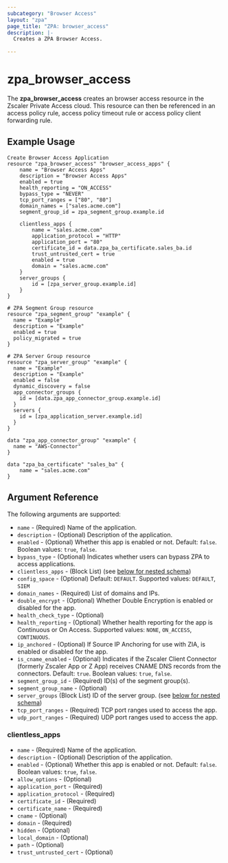 ```yaml
---
subcategory: "Browser Access"
layout: "zpa"
page_title: "ZPA: browser_access"
description: |-
  Creates a ZPA Browser Access.
  
---
```

# zpa_browser_access

The **zpa_browser_access** creates an browser access resource in the Zscaler Private Access cloud. This resource can then be referenced in an access policy rule, access policy timeout rule or access policy client forwarding rule.

## Example Usage

```hcl
Create Browser Access Application
resource "zpa_browser_access" "browser_access_apps" {
    name = "Browser Access Apps"
    description = "Browser Access Apps"
    enabled = true
    health_reporting = "ON_ACCESS"
    bypass_type = "NEVER"
    tcp_port_ranges = ["80", "80"]
    domain_names = ["sales.acme.com"]
    segment_group_id = zpa_segment_group.example.id

    clientless_apps {
        name = "sales.acme.com"
        application_protocol = "HTTP"
        application_port = "80"
        certificate_id = data.zpa_ba_certificate.sales_ba.id
        trust_untrusted_cert = true
        enabled = true
        domain = "sales.acme.com"
    }
    server_groups {
        id = [zpa_server_group.example.id]
    }
}
```

```hcl
# ZPA Segment Group resource
resource "zpa_segment_group" "example" {
  name = "Example"
  description = "Example"
  enabled = true
  policy_migrated = true
}
```

```hcl
# ZPA Server Group resource
resource "zpa_server_group" "example" {
  name = "Example"
  description = "Example"
  enabled = false
  dynamic_discovery = false
  app_connector_groups {
    id = [data.zpa_app_connector_group.example.id]
  }
  servers {
    id = [zpa_application_server.example.id]
  }
}
```

```hcl
data "zpa_app_connector_group" "example" {
  name = "AWS-Connector"
}

data "zpa_ba_certificate" "sales_ba" {
    name = "sales.acme.com"
}

```

## Argument Reference

The following arguments are supported:

* `name` - (Required) Name of the application.
* `description` - (Optional) Description of the application.
* `enabled` - (Optional) Whether this app is enabled or not. Default: `false`. Boolean values: `true`, `false`.
* `bypass_type` - (Optional) Indicates whether users can bypass ZPA to access applications.
* `clientless_apps` - (Block List) (see [below for nested schema](#nestedblock--clientless_apps))
* `config_space` - (Optional) Default: `DEFAULT`. Supported values: `DEFAULT`, `SIEM`
* `domain_names` - (Required) List of domains and IPs.
* `double_encrypt` - (Optional) Whether Double Encryption is enabled or disabled for the app.
* `health_check_type` - (Optional)
* `health_reporting` - (Optional) Whether health reporting for the app is Continuous or On Access. Supported values: `NONE`, `ON_ACCESS`, `CONTINUOUS`.
* `ip_anchored` - (Optional) If Source IP Anchoring for use with ZIA, is enabled or disabled for the app.
* `is_cname_enabled` - (Optional) Indicates if the Zscaler Client Connector (formerly Zscaler App or Z App) receives CNAME DNS records from the connectors. Default: `true`. Boolean values: `true`, `false`.
* `segment_group_id` - (Required) ID(s) of the segment group(s).
* `segment_group_name` - (Optional)
* `server_groups` (Block List) ID of the server group. (see [below for nested schema](#nestedblock--server_groups))
* `tcp_port_ranges` - (Required) TCP port ranges used to access the app.
* `udp_port_ranges` - (Required) UDP port ranges used to access the app.

<a id="nestedblock--clientless_apps"></a>

### clientless_apps

* `name` - (Required) Name of the application.
* `description` - (Optional) Description of the application.
* `enabled` - (Optional) Whether this app is enabled or not. Default: `false`. Boolean values: `true`, `false`.
* `allow_options` - (Optional)
* `application_port` - (Required)
* `application_protocol` - (Required)
* `certificate_id` - (Required)
* `certificate_name` - (Required)
* `cname` - (Optional)
* `domain` - (Required)
* `hidden` - (Optional)
* `local_domain` - (Optional)
* `path` - (Optional)
* `trust_untrusted_cert` - (Optional)
